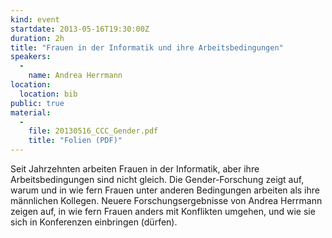```yaml
---
kind: event
startdate: 2013-05-16T19:30:00Z
duration: 2h
title: "Frauen in der Informatik und ihre Arbeitsbedingungen"
speakers:
  -
    name: Andrea Herrmann
location:
  location: bib
public: true
material:
  -
    file: 20130516_CCC_Gender.pdf
    title: "Folien (PDF)"
---
```

Seit Jahrzehnten arbeiten Frauen in der Informatik, aber ihre
Arbeitsbedingungen sind nicht gleich. Die Gender-Forschung zeigt auf,
warum und in wie fern Frauen unter anderen Bedingungen arbeiten als ihre
männlichen Kollegen. Neuere Forschungsergebnisse von Andrea Herrmann zeigen
auf, in wie fern Frauen anders mit Konflikten umgehen, und wie sie sich in
Konferenzen einbringen (dürfen).
